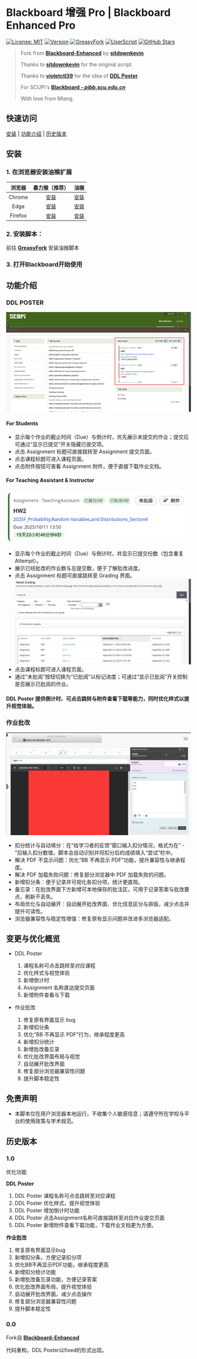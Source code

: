 # Blackboard 增强 Pro | Blackboard Enhanced Pro

[![License: MIT](https://img.shields.io/badge/License-MIT-yellow.svg)](https://opensource.org/licenses/MIT)
[![Version](https://img.shields.io/badge/Version-1.2.1-blue.svg)](https://github.com/YZKnight/Blackboard-Enhanced-Pro)
[![GreasyFork](https://img.shields.io/badge/GreasyFork-Install-brightgreen.svg)](https://greasyfork.org/zh-CN/scripts/550546-blackboard-%E5%A2%9E%E5%BC%BA-pro-blackboard-enhanced-pro)
[![UserScript](https://img.shields.io/badge/UserScript-Tampermonkey%20%7C%20Violentmonkey-orange.svg)](https://www.tampermonkey.net/)
[![GitHub Stars](https://img.shields.io/github/stars/YZKnight/Blackboard-Enhanced-Pro?style=social)](https://github.com/YZKnight/Blackboard-Enhanced-Pro)


> Fork from [**Blackboard-Enhanced**](https://github.com/sitdownkevin/Blackboard-Enhanced/tree/main) by [**sitdownkevin**](https://github.com/sitdownkevin)
> 
> Thanks to [**sitdownkevin**](https://github.com/sitdownkevin) for the original script.
>
> Thanks to [**violetctl39**](https://github.com/violetctl39) for the idea of [**DDL Poster**](https://github.com/violetctl39/pibbEnhanced).
> 
> For SCUPI's [**Blackboard - *pibb.scu.edu.cn***]((https://pibb.scu.edu.cn/webapps/login/))
>
> With love from Miang.


## 快速访问

[安装](#安装) | [功能介绍](#功能介绍) | [历史版本](#历史版本)

## 安装

### 1. 在浏览器安装油猴扩展

| 浏览器  |                                                         暴力猴（推荐）                                                          |                                                                   油猴                                                                    |
| :-----: | :-----------------------------------------------------------------------------------------------------------------------------: | :---------------------------------------------------------------------------------------------------------------------------------------: |
| Chrome  |            [安装](https://chrome.google.com/webstore/detail/violentmonkey/jinjaccalgkegednnccohejagnlnfdag?hl=zh-CN)            |                 [安装](https://chrome.google.com/webstore/detail/tampermonkey/dhdgffkkebhmkfjojejmpbldmpobfkfo?hl=zh-CN)                  |
|  Edge   | [安装](https://microsoftedge.microsoft.com/addons/detail/%E6%9A%B4%E5%8A%9B%E7%8C%B4/eeagobfjdenkkddmbclomhiblgggliao?hl=zh-CN) |                  [安装](https://microsoftedge.microsoft.com/addons/detail/tampermonkey/iikmkjmpaadaobahmlepeloendndfphd)                  |
| Firefox |                              [安装](https://addons.mozilla.org/en-US/firefox/addon/violentmonkey/)                              | [安装](https://addons.mozilla.org/en-US/firefox/addon/tampermonkey/?utm_source=addons.mozilla.org&utm_medium=referral&utm_content=search) |

### 2. 安装脚本：

前往 [**GreasyFork**](https://greasyfork.org/zh-CN/scripts/550546-blackboard-%E5%A2%9E%E5%BC%BA-pro-blackboard-enhanced-pro) 安装油猴脚本

### 3. 打开**Blackboard**开始使用

## 功能介绍

### DDL POSTER
![DDL POSTER](assets/图片1.png)

#### For Students

- 显示每个作业的截止时间（Due）与倒计时，优先展示未提交的作业；提交后可通过“显示已提交”开关隐藏已提交项。
- 点击 Assignment 标题可直接跳转至 Assignment 提交页面。
- 点击课程标题可进入课程页面。 
- 点击附件按钮可查看 Assignment 附件，便于直接下载作业文档。

#### For Teaching Assistant & Instructor
![DDL POSTER-TA](assets/img3.png)

- 显示每个作业的截止时间（Due）与倒计时，并显示已提交份数（包含重复Attempt）。
- 展示已经批改的作业数与总提交数，便于了解批改进度。
- 点击 Assignment 标题可直接跳转至 Grading 界面。 
![DDL POSTER-TA-Grading](assets/图片3.png)
- 点击课程标题可进入课程页面。 
- 通过“未批阅”按钮切换为“已批阅”以标记进度；可通过“显示已批阅”开关控制是否展示已批阅的作业。


#### DDL Poster 提供倒计时、可点击跳转与附件查看下载等能力，同时优化样式以提升视觉体验。


### 作业批改
![作业批改](assets/图片4.png)
- 扣分统计与自动填分：在“给学习者的反馈”窗口输入扣分情况，格式为在“ - ”后输入扣分数值，脚本会自动识别并将扣分后的成绩填入“尝试”栏中。
- 解决 PDF 不显示问题：优化“BB 不再显示 PDF”功能，提升兼容性与继承程度。
- 解决 PDF 加载失败问题：修复部分浏览器中 PDF 加载失败的问题。
- 新增扣分条：便于记录并可视化各扣分项，统计更直观。
- 备忘录：在批改界面下方新增可本地保存的批注区，可用于记录答案与批改要点，刷新不丢失。
- 布局优化与自动展开：自动展开批改界面、优化信息区分与排版，减少点击并提升可读性。
- 浏览器兼容性与稳定性增强：修复原有显示问题并改进多浏览器适配。

## 变更与优化概览
- DDL Poster
    1. 课程名称可点击跳转至对应课程
    2. 优化样式与视觉体验
    3. 新增倒计时
    4. Assignment 名称直达提交页面
    5. 新增附件查看与下载

- 作业批改
    1. 修复原有界面显示 bug
    2. 新增扣分条
    3. 优化“BB 不再显示 PDF”行为，继承程度更高
    4. 新增扣分统计
    5. 新增批改备忘录
    6. 优化批改界面布局与视觉
    7. 自动展开批改界面
    8. 修复部分浏览器兼容性问题
    9. 提升脚本稳定性


## 免责声明

- 本脚本仅在用户浏览器本地运行，不收集个人敏感信息；请遵守所在学校与平台的使用政策与学术规范。

## 历史版本


### 1.0

优化功能

**DDL Poster**
1. DDL Poster 课程名称可点击跳转至对应课程
2. DDL Poster 优化样式，提升视觉体验
3. DDL Poster 增加倒计时功能
4. DDL Poster 点击Assignment名称可直接跳转至对应作业提交页面
5. DDL Poster 新增附件查看下载功能，下载作业文档更为方便。

**作业批改**
1. 修复原有界面显示bug
2. 新增扣分条，方便记录扣分项
3. 优化BB不再显示PDF功能，继承程度更高
4. 新增扣分统计功能
5. 新增批改备忘录功能，方便记录答案
6. 优化批改界面布局，提升视觉体验
7. 自动展开批改界面，减少点击操作
8. 修复部分浏览器兼容性问题
9. 提升脚本稳定性



### 0.0

Fork自 [**Blackboard-Enhanced**](https://github.com/sitdownkevin/Blackboard-Enhanced) 

代码重构，DDL Poster以fixed的形式出现。